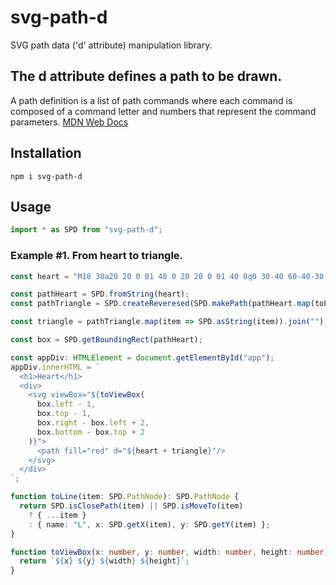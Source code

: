 # svg-path-d
SVG path data ('d' attribute) manipulation library.
## The d attribute defines a path to be drawn.
A path definition is a list of path commands where each command is composed of a command letter and numbers that represent the command parameters. [MDN Web Docs](https://developer.mozilla.org/en-US/docs/Web/SVG/Attribute/d)
## Installation
```
npm i svg-path-d
```
## Usage
```ts
import * as SPD from "svg-path-d";
```
### Example #1. From heart to triangle.
```ts
const heart = "M10 30a20 20 0 01 40 0 20 20 0 01 40 0q0 30-40 60-40-30-40-60z";

const pathHeart = SPD.fromString(heart);
const pathTriangle = SPD.createReveresed(SPD.makePath(pathHeart.map(toLine)));

const triangle = pathTriangle.map(item => SPD.asString(item)).join("");

const box = SPD.getBoundingRect(pathHeart);

const appDiv: HTMLElement = document.getElementById("app");
appDiv.innerHTML = `
  <h1>Heart</h1>
  <div>
    <svg viewBox="${toViewBox(
      box.left - 1,
      box.top - 1,
      box.right - box.left + 2,
      box.bottom - box.top + 2
    )}">
      <path fill="red" d="${heart + triangle}"/>
    </svg>
  </div>
`;

function toLine(item: SPD.PathNode): SPD.PathNode {
  return SPD.isClosePath(item) || SPD.isMoveTo(item)
    ? { ...item }
    : { name: "L", x: SPD.getX(item), y: SPD.getY(item) };
}

function toViewBox(x: number, y: number, width: number, height: number) {
  return `${x} ${y} ${width} ${height}`;
}
```